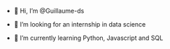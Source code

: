 - 👋 Hi, I’m @Guillaume-ds

- 👀 I’m looking for an internship in data science

- 🌱 I’m currently learning Python, Javascript and SQL


